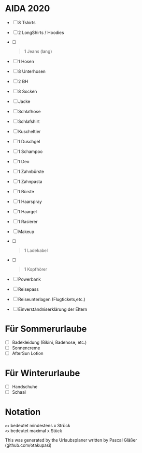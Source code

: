 # AIDA 2020  

 - [ ]   8 Tshirts  
 - [ ]   2 LongShirts / Hoodies  
 - [ ] >1 Jeans (lang)  
 - [ ]   1 Hosen  
 - [ ]   8 Unterhosen  
 - [ ]   2 BH  
 - [ ]   8 Socken  
 - [ ] Jacke  

 - [ ] Schlafhose  
 - [ ] Schlafshirt  
 - [ ] Kuscheltier  

 - [ ] 1 Duschgel  
 - [ ] 1 Schampoo  
 - [ ] 1 Deo  
 - [ ] 1 Zahnbürste  
 - [ ] 1 Zahnpasta  
 - [ ] 1 Bürste  
 - [ ] 1 Haarspray  
 - [ ] 1 Haargel  
 - [ ] 1 Rasierer  
 - [ ] Makeup  

 - [ ] >1 Ladekabel  
 - [ ] >1 Kopfhörer  
 - [ ] Powerbank  

 - [ ] Reisepass  
 - [ ] Reiseunterlagen (Flugtickets,etc.)  
 - [ ] Einverständniserklärung der Eltern  

# Für Sommerurlaube  

 - [ ] Badekleidung (Bikini, Badehose, etc.)  
 - [ ] Sonnencreme  
 - [ ] AfterSun Lotion  

# Für Winterurlaube  

 - [ ] Handschuhe  
 - [ ] Schaal  

# Notation  

`>x` bedeutet mindestens x Strück  
`<x` bedeutet maximal x Stück  

This was generated by the Urlaubsplaner written by Pascal Gläßer (github.com/otakupasi)  